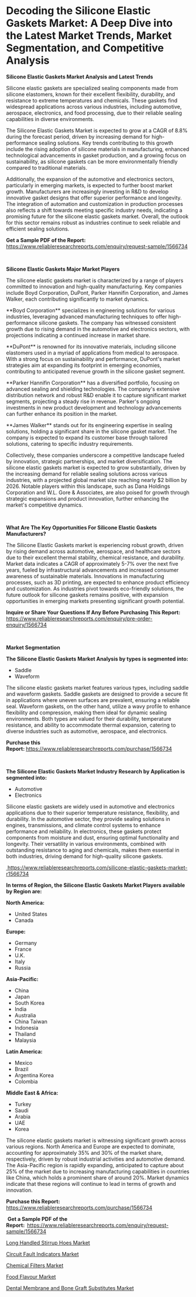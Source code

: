 <p><h1>Decoding the Silicone Elastic Gaskets Market: A Deep Dive into the Latest Market Trends, Market Segmentation, and Competitive Analysis</h1></p><p><strong>Silicone Elastic Gaskets Market Analysis and Latest Trends</strong></p>
<p><p>Silicone elastic gaskets are specialized sealing components made from silicone elastomers, known for their excellent flexibility, durability, and resistance to extreme temperatures and chemicals. These gaskets find widespread applications across various industries, including automotive, aerospace, electronics, and food processing, due to their reliable sealing capabilities in diverse environments.</p><p>The Silicone Elastic Gaskets Market is expected to grow at a CAGR of 8.8% during the forecast period, driven by increasing demand for high-performance sealing solutions. Key trends contributing to this growth include the rising adoption of silicone materials in manufacturing, enhanced technological advancements in gasket production, and a growing focus on sustainability, as silicone gaskets can be more environmentally friendly compared to traditional materials.</p><p>Additionally, the expansion of the automotive and electronics sectors, particularly in emerging markets, is expected to further boost market growth. Manufacturers are increasingly investing in R&D to develop innovative gasket designs that offer superior performance and longevity. The integration of automation and customization in production processes also reflects a shift towards meeting specific industry needs, indicating a promising future for the silicone elastic gaskets market. Overall, the outlook for this sector remains robust as industries continue to seek reliable and efficient sealing solutions.</p></p>
<p><strong>Get a Sample PDF of the Report:&nbsp;</strong> <a href="https://www.reliableresearchreports.com/enquiry/request-sample/1566734?utm_campaign=1399&utm_medium=2&utm_source=Github&utm_content=ia&utm_term=02102024&utm_id=silicone-elastic-gaskets">https://www.reliableresearchreports.com/enquiry/request-sample/1566734</a></p>
<p>&nbsp;</p>
<p><strong>Silicone Elastic Gaskets Major Market Players</strong></p>
<p><p>The silicone elastic gaskets market is characterized by a range of players committed to innovation and high-quality manufacturing. Key companies include Boyd Corporation, DuPont, Parker Hannifin Corporation, and James Walker, each contributing significantly to market dynamics.</p><p>**Boyd Corporation** specializes in engineering solutions for various industries, leveraging advanced manufacturing techniques to offer high-performance silicone gaskets. The company has witnessed consistent growth due to rising demand in the automotive and electronics sectors, with projections indicating a continued increase in market share.</p><p>**DuPont** is renowned for its innovative materials, including silicone elastomers used in a myriad of applications from medical to aerospace. With a strong focus on sustainability and performance, DuPont's market strategies aim at expanding its footprint in emerging economies, contributing to anticipated revenue growth in the silicone gasket segment.</p><p>**Parker Hannifin Corporation** has a diversified portfolio, focusing on advanced sealing and shielding technologies. The company's extensive distribution network and robust R&D enable it to capture significant market segments, projecting a steady rise in revenue. Parker's ongoing investments in new product development and technology advancements can further enhance its position in the market.</p><p>**James Walker** stands out for its engineering expertise in sealing solutions, holding a significant share in the silicone gasket market. The company is expected to expand its customer base through tailored solutions, catering to specific industry requirements.</p><p>Collectively, these companies underscore a competitive landscape fueled by innovation, strategic partnerships, and market diversification. The silicone elastic gaskets market is expected to grow substantially, driven by the increasing demand for reliable sealing solutions across various industries, with a projected global market size reaching nearly $2 billion by 2026. Notable players within this landscape, such as Dana Holdings Corporation and W.L. Gore & Associates, are also poised for growth through strategic expansions and product innovation, further enhancing the market's competitive dynamics.</p></p>
<p>&nbsp;</p>
<p><strong>What Are The Key Opportunities For Silicone Elastic Gaskets Manufacturers?</strong></p>
<p><p>The Silicone Elastic Gaskets market is experiencing robust growth, driven by rising demand across automotive, aerospace, and healthcare sectors due to their excellent thermal stability, chemical resistance, and durability. Market data indicates a CAGR of approximately 5-7% over the next five years, fueled by infrastructural advancements and increased consumer awareness of sustainable materials. Innovations in manufacturing processes, such as 3D printing, are expected to enhance product efficiency and customization. As industries pivot towards eco-friendly solutions, the future outlook for silicone gaskets remains positive, with expansion opportunities in emerging markets presenting significant growth potential.</p></p>
<p><strong>Inquire or Share Your Questions If Any Before Purchasing This Report:</strong> <a href="https://www.reliableresearchreports.com/enquiry/pre-order-enquiry/1566734?utm_campaign=1399&utm_medium=2&utm_source=Github&utm_content=ia&utm_term=02102024&utm_id=silicone-elastic-gaskets">https://www.reliableresearchreports.com/enquiry/pre-order-enquiry/1566734</a></p>
<p>&nbsp;</p>
<p><strong>Market Segmentation</strong></p>
<p><strong>The Silicone Elastic Gaskets Market Analysis by types is segmented into:</strong></p>
<p><ul><li>Saddle</li><li>Waveform</li></ul></p>
<p><p>The silicone elastic gaskets market features various types, including saddle and waveform gaskets. Saddle gaskets are designed to provide a secure fit in applications where uneven surfaces are prevalent, ensuring a reliable seal. Waveform gaskets, on the other hand, utilize a wavy profile to enhance flexibility and compression, making them ideal for dynamic sealing environments. Both types are valued for their durability, temperature resistance, and ability to accommodate thermal expansion, catering to diverse industries such as automotive, aerospace, and electronics.</p></p>
<p><strong>Purchase this Report:&nbsp;</strong><a href="https://www.reliableresearchreports.com/purchase/1566734?utm_campaign=1399&utm_medium=2&utm_source=Github&utm_content=ia&utm_term=02102024&utm_id=silicone-elastic-gaskets">https://www.reliableresearchreports.com/purchase/1566734</a></p>
<p>&nbsp;</p>
<p><strong>The Silicone Elastic Gaskets Market Industry Research by Application is segmented into:</strong></p>
<p><ul><li>Automotive</li><li>Electronics</li></ul></p>
<p><p>Silicone elastic gaskets are widely used in automotive and electronics applications due to their superior temperature resistance, flexibility, and durability. In the automotive sector, they provide sealing solutions in engines, transmissions, and climate control systems to enhance performance and reliability. In electronics, these gaskets protect components from moisture and dust, ensuring optimal functionality and longevity. Their versatility in various environments, combined with outstanding resistance to aging and chemicals, makes them essential in both industries, driving demand for high-quality silicone gaskets.</p></p>
<p><a href="https://www.reliableresearchreports.com/silicone-elastic-gaskets-market-r1566734?utm_campaign=1399&utm_medium=2&utm_source=Github&utm_content=ia&utm_term=02102024&utm_id=silicone-elastic-gaskets">&nbsp;https://www.reliableresearchreports.com/silicone-elastic-gaskets-market-r1566734</a></p>
<p><strong>In terms of Region, the Silicone Elastic Gaskets Market Players available by Region are:</strong></p>
<p>
    <p> <strong> North America: </strong>
        <ul>
            <li>United States</li>
            <li>Canada</li>
        </ul>
        </p> 
    <p> <strong> Europe: </strong>
        <ul>
            <li>Germany</li>
            <li>France</li>
            <li>U.K.</li>
            <li>Italy</li>
            <li>Russia</li>
        </ul>
        </p> 
    <p> <strong> Asia-Pacific: </strong>
        <ul>
            <li>China</li>
            <li>Japan</li>
            <li>South Korea</li>
            <li>India</li>
            <li>Australia</li>
            <li>China Taiwan</li>
            <li>Indonesia</li>
            <li>Thailand</li>
            <li>Malaysia</li>
        </ul>
        </p> 
    <p> <strong> Latin America: </strong>
        <ul>
            <li>Mexico</li>
            <li>Brazil</li>
            <li>Argentina Korea</li>
            <li>Colombia</li>
        </ul>
        </p> 
    <p> <strong> Middle East & Africa: </strong>
        <ul>
            <li>Turkey</li>
            <li>Saudi</li>
            <li>Arabia</li>
            <li>UAE</li>
            <li>Korea</li>
        </ul>
    </p>
    </p>
<p><p>The silicone elastic gaskets market is witnessing significant growth across various regions. North America and Europe are expected to dominate, accounting for approximately 35% and 30% of the market share, respectively, driven by robust industrial activities and automotive demand. The Asia-Pacific region is rapidly expanding, anticipated to capture about 25% of the market due to increasing manufacturing capabilities in countries like China, which holds a prominent share of around 20%. Market dynamics indicate that these regions will continue to lead in terms of growth and innovation.</p></p>
<p><strong>Purchase this Report: </strong><a href="https://www.reliableresearchreports.com/purchase/1566734?utm_campaign=1399&utm_medium=2&utm_source=Github&utm_content=ia&utm_term=02102024&utm_id=silicone-elastic-gaskets">https://www.reliableresearchreports.com/purchase/1566734</a></p>
<p>&nbsp;<strong>Get a Sample PDF of the Report:&nbsp;&nbsp;</strong><a href="https://www.reliableresearchreports.com/enquiry/request-sample/1566734?utm_campaign=1399&utm_medium=2&utm_source=Github&utm_content=ia&utm_term=02102024&utm_id=silicone-elastic-gaskets">https://www.reliableresearchreports.com/enquiry/request-sample/1566734</a></p>
<p><strong></strong></p>
<p><p><a href="https://issuu.com/reportprime-2/docs/long-handled-stirrup-hoes-market-si_d2d5f09304baf7?utm_campaign=1399&utm_medium=2&utm_source=Github&utm_content=ia&utm_term=02102024&utm_id=silicone-elastic-gaskets">Long Handled Stirrup Hoes Market</a></p><p><a href="https://issuu.com/reportprime-2/docs/circuit-fault-indicators-market-siz_a2af44ca405b7b?utm_campaign=1399&utm_medium=2&utm_source=Github&utm_content=ia&utm_term=02102024&utm_id=silicone-elastic-gaskets">Circuit Fault Indicators Market</a></p><p><a href="https://www.linkedin.com/pulse/future-chemical-filters-market-global-forecast-trends-2024-cw4kf?utm_campaign=1399&utm_medium=2&utm_source=Github&utm_content=ia&utm_term=02102024&utm_id=silicone-elastic-gaskets">Chemical Filters Market</a></p><p><a href="https://www.linkedin.com/pulse/food-flavour-market-size-type-synthetic-flavournatural-product-dcfef?trackingId=2UPkvnIhS9OeIs%2F%2BxqkZFQ%3D%3D&utm_campaign=1399&utm_medium=2&utm_source=Github&utm_content=ia&utm_term=02102024&utm_id=silicone-elastic-gaskets">Food Flavour Market</a></p><p><a href="https://github.com/olyy49keyt/Market-Research-Report-List-1/blob/main/dental-membrane-and-bone-graft-substitutes-market.md?utm_campaign=1399&utm_medium=2&utm_source=Github&utm_content=ia&utm_term=02102024&utm_id=silicone-elastic-gaskets">Dental Membrane and Bone Graft Substitutes Market</a></p></p>